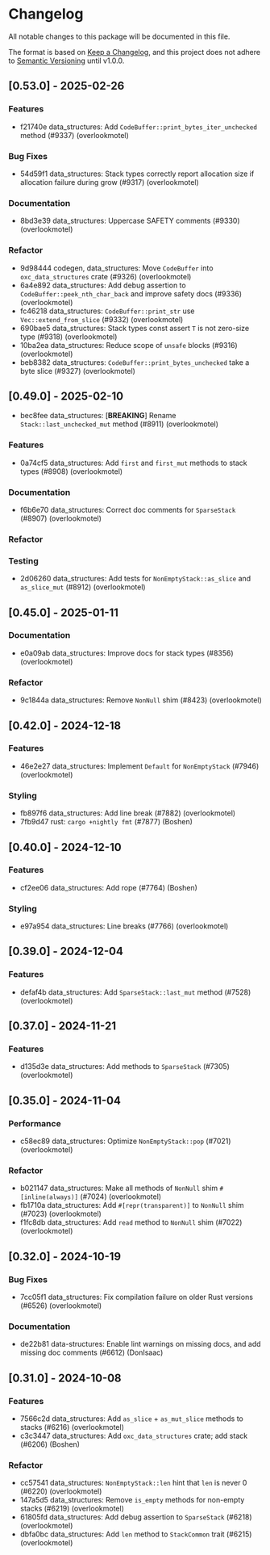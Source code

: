# Changelog

All notable changes to this package will be documented in this file.

The format is based on [Keep a Changelog](https://keepachangelog.com/en/1.0.0/), and this project does not adhere to [Semantic Versioning](https://semver.org/spec/v2.0.0.html) until v1.0.0.

## [0.53.0] - 2025-02-26

### Features

- f21740e data_structures: Add `CodeBuffer::print_bytes_iter_unchecked` method (#9337) (overlookmotel)

### Bug Fixes

- 54d59f1 data_structures: Stack types correctly report allocation size if allocation failure during grow (#9317) (overlookmotel)

### Documentation

- 8bd3e39 data_structures: Uppercase SAFETY comments (#9330) (overlookmotel)

### Refactor

- 9d98444 codegen, data_structures: Move `CodeBuffer` into `oxc_data_structures` crate (#9326) (overlookmotel)
- 6a4e892 data_structures: Add debug assertion to `CodeBuffer::peek_nth_char_back` and improve safety docs (#9336) (overlookmotel)
- fc46218 data_structures: `CodeBuffer::print_str` use `Vec::extend_from_slice` (#9332) (overlookmotel)
- 690bae5 data_structures: Stack types const assert `T` is not zero-size type (#9318) (overlookmotel)
- 10ba2ea data_structures: Reduce scope of `unsafe` blocks (#9316) (overlookmotel)
- beb8382 data_structures: `CodeBuffer::print_bytes_unchecked` take a byte slice (#9327) (overlookmotel)

## [0.49.0] - 2025-02-10

- bec8fee data_structures: [**BREAKING**] Rename `Stack::last_unchecked_mut` method (#8911) (overlookmotel)

### Features

- 0a74cf5 data_structures: Add `first` and `first_mut` methods to stack types (#8908) (overlookmotel)

### Documentation

- f6b6e70 data_structures: Correct doc comments for `SparseStack` (#8907) (overlookmotel)

### Refactor


### Testing

- 2d06260 data_structures: Add tests for `NonEmptyStack::as_slice` and `as_slice_mut` (#8912) (overlookmotel)

## [0.45.0] - 2025-01-11

### Documentation

- e0a09ab data_structures: Improve docs for stack types (#8356) (overlookmotel)

### Refactor

- 9c1844a data_structures: Remove `NonNull` shim (#8423) (overlookmotel)

## [0.42.0] - 2024-12-18

### Features

- 46e2e27 data_structures: Implement `Default` for `NonEmptyStack` (#7946) (overlookmotel)

### Styling

- fb897f6 data_structures: Add line break (#7882) (overlookmotel)
- 7fb9d47 rust: `cargo +nightly fmt` (#7877) (Boshen)

## [0.40.0] - 2024-12-10

### Features

- cf2ee06 data_structures: Add rope (#7764) (Boshen)

### Styling

- e97a954 data_structures: Line breaks (#7766) (overlookmotel)

## [0.39.0] - 2024-12-04

### Features

- defaf4b data_structures: Add `SparseStack::last_mut` method (#7528) (overlookmotel)

## [0.37.0] - 2024-11-21

### Features

- d135d3e data_structures: Add methods to `SparseStack` (#7305) (overlookmotel)

## [0.35.0] - 2024-11-04

### Performance

- c58ec89 data_structures: Optimize `NonEmptyStack::pop` (#7021) (overlookmotel)

### Refactor

- b021147 data_structures: Make all methods of `NonNull` shim `#[inline(always)]` (#7024) (overlookmotel)
- fb1710a data_structures: Add `#[repr(transparent)]` to `NonNull` shim (#7023) (overlookmotel)
- f1fc8db data_structures: Add `read` method to `NonNull` shim (#7022) (overlookmotel)

## [0.32.0] - 2024-10-19

### Bug Fixes

- 7cc05f1 data_structures: Fix compilation failure on older Rust versions (#6526) (overlookmotel)

### Documentation

- de22b81 data-structures: Enable lint warnings on missing docs, and add missing doc comments (#6612) (DonIsaac)

## [0.31.0] - 2024-10-08

### Features

- 7566c2d data_structures: Add `as_slice` + `as_mut_slice` methods to stacks (#6216) (overlookmotel)
- c3c3447 data_structures: Add `oxc_data_structures` crate; add stack (#6206) (Boshen)

### Refactor

- cc57541 data_structures: `NonEmptyStack::len` hint that `len` is never 0 (#6220) (overlookmotel)
- 147a5d5 data_structures: Remove `is_empty` methods for non-empty stacks (#6219) (overlookmotel)
- 61805fd data_structures: Add debug assertion to `SparseStack` (#6218) (overlookmotel)
- dbfa0bc data_structures: Add `len` method to `StackCommon` trait (#6215) (overlookmotel)


